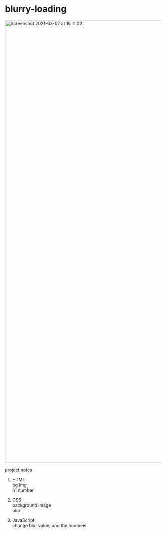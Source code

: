 # blurry-loading

<img width="1423" alt="Screenshot 2021-03-07 at 16 11 02" src="https://user-images.githubusercontent.com/71224770/110246526-d78e9b00-7f5f-11eb-8ec3-f0e812bed1e9.png">


project notes

1. HTML<br />
bg img<br />
h1 number<br />

2. CSS<br />
background image<br />
blur<br />

3. JavaScript<br />
change blur value, and the numbers<br />
